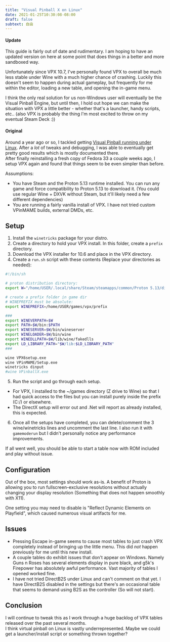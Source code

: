 ```yaml
---
title: "Visual Pinball X on Linux"
date: 2021-01-25T10:30:08-08:00
draft: false
subtext: 自由
---
```


#### Update
This guide is fairly out of date and rudimentary. I am hoping to have an updated version on here at some point that does things in a better and more sandboxed way.

Unfortunately since VPX 10.7, I've personally found VPX to overall be much less stable under Wine with a much higher chance of crashing. Luckily this doesn't seem to happen during actual gameplay, but frequently for me within the editor, loading a new table, and opening the in-game menu.

I think the only real solution for us non-Windows user will eventually be the Visual Pinball Engine, but until then, I hold out hope we can make the situation with VPX a little better - whether that's a launcher, handy scripts, etc.. (also VPX is probably the thing I'm most excited to throw on my eventual Steam Deck :))

#### Original
Around a year ago or so, I tackled getting [Visual Pinball running under Linux](https://vpinball.com/forums/topic/visual-pinballx-on-linux/). After a _lot_ of tweaks and debugging, I was able to eventually get pretty good results which is mostly documented there.  
After finally reinstalling a fresh copy of Fedora 33 a couple weeks ago, I setup VPX again and found that things seem to be even simpler than before.  

Assumptions:  

* You have Steam and the Proton 5.13 runtime installed. You can run any game and force compatibility to Proton 5.13 to download it. (You could use regular Wine + DXVK without Steam, but it'll likely need a few different dependencies)
* You are running a fairly vanilla install of VPX. I have not tried custom VPinMAME builds, external DMDs, etc.

## Setup
1. Install the `winetricks` package for your distro.
2. Create a directory to hold your VPX install. In this folder, create a `prefix` directory.
3. Download the VPX installer for 10.6 and place in the VPX directory.
4. Create a `run.sh` script with these contents (Replace your directories as needed):

```sh
#!/bin/sh

# proton distribution directory:
export W="/home/USER/.local/share/Steam/steamapps/common/Proton 5.13/dist"

# create a prefix folder in game dir
# WINEPREFIX must be absolute:
export WINEPREFIX=/home/USER/games/vpx/prefix

###
export WINEVERPATH=$W
export PATH=$W/bin:$PATH
export WINESERVER=$W/bin/wineserver
export WINELOADER=$W/bin/wine
export WINEDLLPATH=$W/lib/wine/fakedlls
export LD_LIBRARY_PATH="$W/lib:$LD_LIBRARY_PATH"
###

wine VPX6setup.exe
wine VPinMAME/Setup.exe
winetricks dinput
#wine VPinballX.exe
```

5. Run the script and go through each setup.
 * For VPX, I installed to the ~/games directory (Z drive to Wine) so that I had quick access to the files but you can install purely inside the prefix (C:/) or elsewhere.
 * The DirectX setup will error out and .Net will report as already installed, this is expected.
6. Once all the setups have completed, you can delete/comment the 3 wine/winetricks lines and uncomment the last line. I also run it with `gamemoderun` but I didn't personally notice any performance improvements.

If all went well, you should be able to start a table now with ROM included and play without issue.

## Configuration
Out of the box, most settings should work as-is. A benefit of Proton is allowing you to run fullscreen-exclusive resolutions without actually changing your display resolution (Something that does not happen smoothly with X11).

One setting you may need to disable is "Reflect Dynamic Elements on Playfield", which caused numerous visual artifacts for me.

## Issues
* Pressing Escape in-game seems to cause most tables to just crash VPX completely instead of bringing up the little menu. This did _not_ happen previously for me until this new install.
* A couple tables do exhibit issues that don't appear on Windows. Namely Guns n Roses has several elements display in pure black, and g5k's Firepower has absolutely awful performance. Vast majority of tables I opened worked fine.
* I have not tried DirectB2S under Linux and can't comment on that yet. I have DirectB2S disabled in the settings but there's an occasional table that seems to demand using B2S as the controller (So will not start).

## Conclusion
I will continue to tweak this as I work through a huge backlog of VPX tables released over the past several months.  
I think virtual pinball on Linux is vastly underrepresented. Maybe we could get a launcher/install script or something thrown together?
